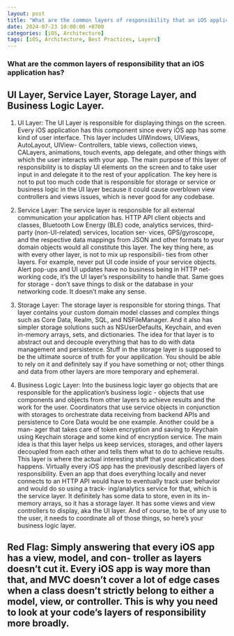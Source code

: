 ```yaml
---
layout: post
title: "What are the common layers of responsibility that an iOS application has?"
date: 2024-07-23 10:00:00 +0700
categories: [iOS, Architecture]
tags: [iOS, Architecture, Best Practices, Layers]
---
```


### What are the common layers of responsibility that an iOS application has?

## UI Layer, Service Layer, Storage Layer, and Business Logic Layer.


1. UI Layer:
The UI Layer is responsible for displaying things on the screen. Every iOS application has this component since every iOS app has some kind of user interface. This layer includes UIWindows, UIViews, AutoLayout, UIView- Controllers, table views, collection views, CALayers, animations, touch events, app delegate, and other things with which the user interacts with your app.
The main purpose of this layer of responsibility is to display UI elements on the screen and to take user input in and delegate it to the rest of your application. The key here is not to put too much code that is responsible for storage or service or business logic in the UI layer because it could cause overblown view controllers and views issues, which is never good for any codebase.

2. Service Layer:
The service layer is responsible for all external communication your application has. HTTP API client objects and classes, Bluetooth Low Energy (BLE) code, analytics services, third-party (non-UI-related) services, location ser- vices, GPS/gyroscope, and the respective data mappings from JSON and other formats to your domain objects would all constitute this layer.
The key thing here, as with every other layer, is not to mix up responsibili- ties from other layers. For example, never put UI code inside of your service objects. Alert pop-ups and UI updates have no business being in HTTP net- working code, it’s the UI layer’s responsibility to handle that. Same goes for storage - don’t save things to disk or the database in your networking code. It doesn’t make any sense.

3. Storage Layer:
The storage layer is responsible for storing things. That layer contains your custom domain model classes and complex things such as Core Data, Realm, SQL, and NSFileManager. And it also has simpler storage solutions such as NSUserDefaults, Keychain, and even in-memory arrays, sets, and dictionaries. The idea for that layer is to abstract out and decouple everything that has to do with data management and persistence. Stuff in the storage layer is supposed to be the ultimate source of truth for your application. You should be able to rely on it and definitely say if you have something or not; other things and data from other layers are more temporary and ephemeral.

4. Business Logic Layer:
Into the business logic layer go objects that are responsible for the application’s business logic - objects that use components and objects from other layers to achieve results and the work for the user. Coordinators that use service objects in conjunction with storages to orchestrate data receiving from backend APIs and persistence to Core Data would be one example. Another could be a man- ager that takes care of token encryption and saving to Keychain using Keychain storage and some kind of encryption service. The main idea is that this layer helps us keep services, storages, and other layers decoupled from each other and tells them what to do to achieve results. This layer is where the actual interesting stuff that your application does happens.
Virtually every iOS app has the previously described layers of responsibility. Even an app that does everything locally and never connects to an HTTP API would have to eventually track user behavior and would do so using a track- ing/analytics service for that, which is the service layer. It definitely has some data to store, even in its in-memory arrays, so it has a storage layer. It has some views and view controllers to display, aka the UI layer. And of course, to be of any use to the user, it needs to coordinate all of those things, so here’s your business logic layer.



## Red Flag: Simply answering that every iOS app has a view, model, and con- troller as layers doesn’t cut it. Every iOS app is way more than that, and MVC doesn’t cover a lot of edge cases when a class doesn’t strictly belong to either a model, view, or controller. This is why you need to look at your code’s layers of responsibility more broadly.